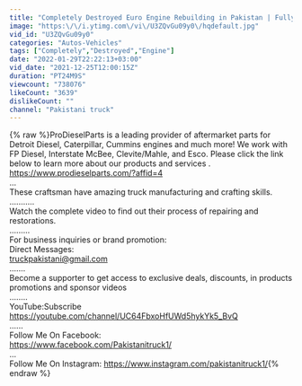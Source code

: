 ```yaml
---
title: "Completely Destroyed Euro Engine Rebuilding in Pakistan | Fully Overhaul an Old  Euro Engine |"
image: "https:\/\/i.ytimg.com\/vi\/U3ZQvGu09y0\/hqdefault.jpg"
vid_id: "U3ZQvGu09y0"
categories: "Autos-Vehicles"
tags: ["Completely","Destroyed","Engine"]
date: "2022-01-29T22:22:13+03:00"
vid_date: "2021-12-25T12:00:15Z"
duration: "PT24M9S"
viewcount: "738076"
likeCount: "3639"
dislikeCount: ""
channel: "Pakistani truck"
---
```

{% raw %}ProDieselParts is a leading provider of aftermarket parts for Detroit Diesel, Caterpillar, Cummins engines and much more! We work with FP Diesel, Interstate McBee, Clevite/Mahle, and Esco. Please click the link below to learn more about our products and services . <br /><a rel="nofollow" target="blank" href="https://www.prodieselparts.com/?affid=4">https://www.prodieselparts.com/?affid=4</a><br />...<br />These craftsman have amazing truck manufacturing and crafting skills. <br />...........<br />Watch the complete video to find out their process of repairing and restorations.                        <br />.........<br />For business inquiries or brand promotion:<br />Direct Messages: <br />truckpakistani@gmail.com<br />.......<br />Become a supporter to get access to exclusive deals, discounts, in products promotions and sponsor videos               <br />........<br />YouTube:Subscribe <a rel="nofollow" target="blank" href="https://youtube.com/channel/UC64FbxoHfUWd5hykYk5_BvQ">https://youtube.com/channel/UC64FbxoHfUWd5hykYk5_BvQ</a><br />......<br />Follow Me On Facebook:                          <br /><a rel="nofollow" target="blank" href="https://www.facebook.com/Pakistanitruck1/">https://www.facebook.com/Pakistanitruck1/</a><br />...<br />Follow Me On Instagram:    <a rel="nofollow" target="blank" href="https://www.instagram.com/pakistanitruck1/">https://www.instagram.com/pakistanitruck1/</a>{% endraw %}
